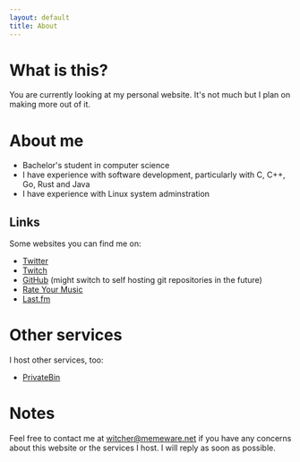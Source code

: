```yaml
---
layout: default
title: About
---
```


# What is this?

You are currently looking at my personal website. It's not much but I plan on making more out of it.

# About me
- Bachelor's student in computer science
- I have experience with software development, particularly with C, C++, Go, Rust and Java
- I have experience with Linux system adminstration

## Links
Some websites you can find me on:

- [Twitter](https://twitter.com/Witcher_01)
- [Twitch](https://twitch.tv/Witcher01)
- [GitHub](https://github.com/Witcher01) (might switch to self hosting git repositories in the future)
- [Rate Your Music](https://rateyourmusic.com/~witcher)
- [Last.fm](https://www.last.fm/user/witcher02)

# Other services
I host other services, too:

- [PrivateBin](https://bin.wiredspace.de/)

# Notes
Feel free to contact me at [witcher@memeware.net](mailto:witcher@memeware.net?subject=Feedback/Concerns) if you have any concerns about this website or the services I host. I will reply as soon as possible.
